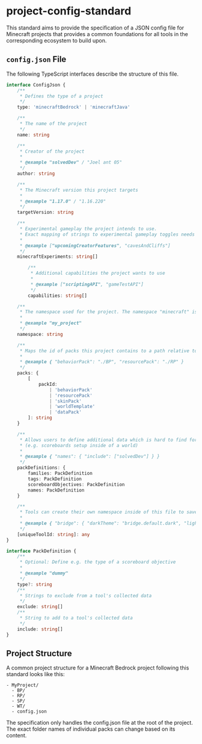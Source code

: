 # project-config-standard

This standard aims to provide the specification of a JSON config file for Minecraft projects that provides a common foundations for all tools in the corresponding ecosystem to build upon.

## `config.json` File

The following TypeScript interfaces describe the structure of this file.

```typescript
interface ConfigJson {
	/**
	 * Defines the type of a project
	 */
	type: 'minecraftBedrock' | 'minecraftJava'

	/**
	 * The name of the project
	 */
	name: string

	/**
	 * Creator of the project
	 *
	 * @example "solvedDev" / "Joel ant 05"
	 */
	author: string

	/**
	 * The Minecraft version this project targets
	 *
	 * @example "1.17.0" / "1.16.220"
	 */
	targetVersion: string

	/**
	 * Experimental gameplay the project intends to use.
	 * Exact mapping of strings to experimental gameplay toggles needs to be specified later.
	 *
	 * @example ["upcomingCreatorFeatures", "cavesAndCliffs"]
	 */
	minecraftExperiments: string[]

    	/**
    	 * Additional capabilities the project wants to use
    	 * 
    	 * @example ["scriptingAPI", "gameTestAPI"]
    	 */
    	capabilities: string[]

	/**
	 * The namespace used for the project. The namespace "minecraft" is not a valid string for this field.
	 *
	 * @example "my_project"
	 */
	namespace: string

	/**
	 * Maps the id of packs this project contains to a path relative to the config.json
	 *
	 * @example { "behaviorPack": "./BP", "resourcePack": "./RP" }
	 */
	packs: {
		[
			packId:
				| 'behaviorPack'
				| 'resourcePack'
				| 'skinPack'
				| 'worldTemplate'
				| 'dataPack'
		]: string
	}

	/**
	 * Allows users to define additional data which is hard to find for tools
	 * (e.g. scoreboards setup inside of a world)
	 *
	 * @example { "names": { "include": ["solvedDev"] } }
	 */
	packDefinitions: {
		families: PackDefinition
		tags: PackDefinition
		scoreboardObjectives: PackDefinition
		names: PackDefinition
	}

	/**
	 * Tools can create their own namespace inside of this file to save tool specific data and settings
	 *
	 * @example { "bridge": { "darkTheme": "bridge.default.dark", "lightTheme": "bridge.default.light" } }
	 */
	[uniqueToolId: string]: any
}

interface PackDefinition {
	/**
	 * Optional: Define e.g. the type of a scoreboard objective
	 *
	 * @example "dummy"
	 */
	type?: string
	/**
	 * Strings to exclude from a tool's collected data
	 */
	exclude: string[]
	/**
	 * String to add to a tool's collected data
	 */
	include: string[]
}
```

## Project Structure

A common project structure for a Minecraft Bedrock project following this standard looks like this:

```
- MyProject/
  - BP/
  - RP/
  - SP/
  - WT/
  - config.json
```

The specification only handles the config.json file at the root of the project. The exact folder names of individual packs can change based on its content.
